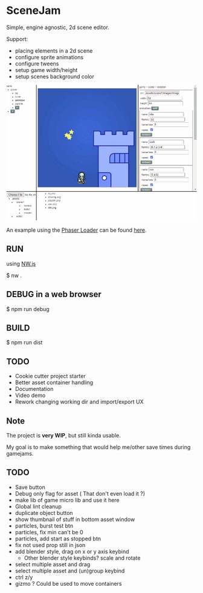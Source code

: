 # SceneJam

Simple, engine agnostic, 2d scene editor.

Support:
 - placing elements in a 2d scene
 - configure sprite animations
 - configure tweens
 - setup game width/height
 - setup scenes background color

![Screenshot](/screenshots/0_0_1b.gif)

An example using the [Phaser Loader](https://github.com/yetanotherportfolio/SceneJamPhaserLib) can be found [here](https://github.com/yetanotherportfolio/SceneJamPhaserExample).


## RUN
using [NW.js](https://nwjs.io/)

$ nw .

## DEBUG in a web browser

$ npm run debug

## BUILD

$ npm run dist

## TODO

- Cookie cutter project starter
- Better asset container handling
- Documentation
- Video demo
- Rework changing working dir and import/export UX

## Note

The project is **very WIP**, but still kinda usable.

My goal is to make something that would help me/other save times during gamejams.


## TODO
- Save button
- Debug only flag for asset ( That don't even load it ?)
- make lib of game micro lib and use it here
- Global lint cleanup
- duplicate object button
- show thumbnail of stuff in bottom asset window
- particles, burst test btn
- particles, fix min can't be 0
- particles, add start as stopped btn
- fix not used prop still in json
- add blender style, drag on x or y axis keybind
    - Other blender style keybinds? scale and rotate
- select multiple asset and drag
- select multiple asset and (un)group keybind
- ctrl z/y
- gizmo ? Could be used to move containers
